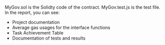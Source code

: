MyGov.sol is the Solidty code of the contract.
MyGov.test.js is the test file.
In the report, you can see:
* Project documentation
* Average gas usages for the interface functions
* Task Achievement Table
* Documentation of tests and results